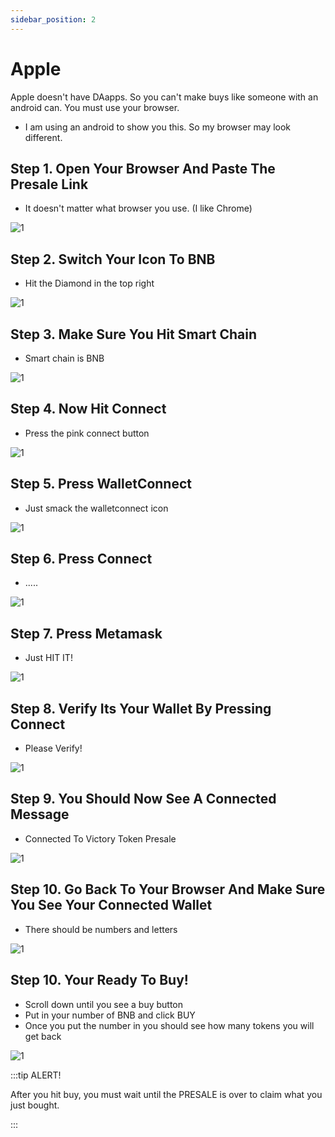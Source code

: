 ```yaml
---
sidebar_position: 2
---
```


# Apple
Apple doesn't have DAapps. So you can't make buys like someone with an android can. You must use your browser.
- I am using an android to show you this. So my browser may look different.

## Step 1. Open Your Browser And Paste The Presale Link

- It doesn't matter what browser you use. (I like Chrome)


![1](/img/tutorial/phone/110.jpg)



## Step 2. Switch Your Icon To BNB

- Hit the Diamond in the top right

![1](/img/tutorial/phone/111.jpg)


## Step 3. Make Sure You Hit Smart Chain

- Smart chain is BNB

![1](/img/tutorial/phone/112.jpg)

## Step 4. Now Hit Connect

- Press the pink connect button

![1](/img/tutorial/phone/113.jpg)



## Step 5. Press WalletConnect

- Just smack the walletconnect icon

![1](/img/tutorial/phone/114.jpg)


## Step 6. Press Connect

- .....

![1](/img/tutorial/phone/115.jpg)

## Step 7. Press Metamask

- Just HIT IT!

![1](/img/tutorial/phone/116.jpg)

## Step 8. Verify Its Your Wallet By Pressing Connect

- Please Verify!

![1](/img/tutorial/phone/117.jpg)


## Step 9. You Should Now See A Connected Message

- Connected To Victory Token Presale

![1](/img/tutorial/phone/118.jpg)

## Step 10. Go Back To Your Browser And Make Sure You See Your Connected Wallet

- There should be numbers and letters

![1](/img/tutorial/phone/119.jpg)
 

## Step 10. Your Ready To Buy!

- Scroll down until you see a buy button
- Put in your number of BNB and click BUY
- Once you put the number in you should see how many tokens you will get back

![1](/img/tutorial/phone/120.jpg)

:::tip ALERT!

After you hit buy, you must wait until the PRESALE is over to claim what you just bought.

:::